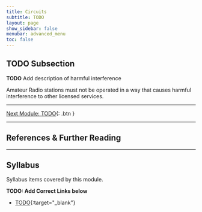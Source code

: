 ```yaml
---
title: Circuits
subtitle: TODO 
layout: page
show_sidebar: false
menubar: advanced_menu
toc: false
---
```


## TODO Subsection

**TODO** Add description of harmful interference

Amateur Radio stations must not be operated in a way that causes harmful interference to other licensed services.

---

[Next Module: TODO](./todo){: .btn }

---

## References & Further Reading

---

## Syllabus

Syllabus items covered by this module.

**TODO: Add Correct Links below**  

- [TODO](../todo/){:target="_blank"}
